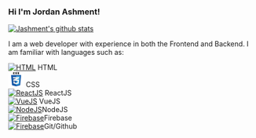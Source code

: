 ### Hi I'm Jordan Ashment!

[![Jashment's github stats](https://github-readme-stats.vercel.app/api?username=jashment)](https://github.com/jashment/github-readme-stats)

I am a web developer with experience in both the Frontend and Backend.  I am familiar with languages such as:  
 
 [![HTML](https://www.w3.org/html/logo/downloads/HTML5_Logo_32.png)](https://html.spec.whatwg.org/multipage/) HTML  
 [![ReactJS](/icons/css.png)](https://reactjs.org/) CSS  
[![ReactJS](https://api.faviconkit.com/reactjs.org/)](https://reactjs.org/) ReactJS  
[![VueJS](https://api.faviconkit.com/vuejs.org/)](https://vuejs.org/) VueJS  
[![NodeJS](https://api.faviconkit.com/nodejs.org/)](https://nodejs.org/en/)NodeJS  
[![Firebase](https://api.faviconkit.com/firebase.google.com/)](https://firebase.google.com/)Firebase  
[![Firebase](https://api.faviconkit.com/github.com/)](https://github.com/)Git/Github  


<!--
**jashment/jashment** is a ✨ _special_ ✨ repository because its `README.md` (this file) appears on your GitHub profile.

Here are some ideas to get you started:

- 🔭 I’m currently working on ...
- 🌱 I’m currently learning ...
- 👯 I’m looking to collaborate on ...
- 🤔 I’m looking for help with ...
- 💬 Ask me about ...
- 📫 How to reach me: ...
- 😄 Pronouns: ...
- ⚡ Fun fact: ...
-->
